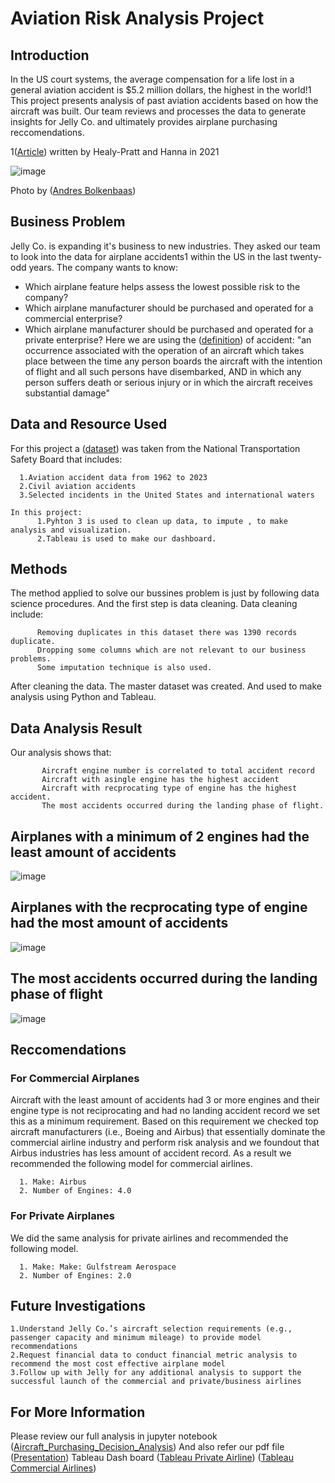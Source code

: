 # Aviation Risk Analysis Project

## Introduction

In the US court systems, the average compensation for a life lost in a general aviation accident is $5.2 million dollars, the highest in the world!1
This project presents analysis of past aviation accidents based on how the aircraft was built. Our team reviews and processes the data to generate insights for Jelly Co. and ultimately provides airplane purchasing reccomendations.

1([Article](https://www.keystonelaw.com/keynotes/how-is-compensation-calculated-after-an-aviation-accident)) written by Healy-Pratt and Hanna in 2021 

![image](https://storage.googleapis.com/mcp_acc_236blog/uploads/2014/11/018067-vroeg-II1.jpg)

Photo by ([Andres Bolkenbaas](https://blog.klm.com/6-tips-for-creative-aviation-photography/))

## Business Problem
Jelly Co. is expanding it's business to new industries. They asked our team to look into the data for airplane accidents1 within the US in the last twenty-odd years. 
The company wants to know:
  - Which airplane feature helps assess the lowest possible risk to the company?
  - Which airplane manufacturer should be purchased and operated for a commercial enterprise?
  - Which airplane manufacturer should be purchased and operated for a private enterprise?
Here we are using the ([definition](https://www.faa.gov/faq/what-constitutes-post-accident-test-what-definition-accident#:~:text=The%20FAA%20and%20the%20National,any%20person%20suffers%20death%20or)) of accident: "an occurrence associated with the operation of an aircraft which takes place between the time any person boards the aircraft with the intention of flight and all such persons have disembarked, AND in which any person suffers death or serious injury or in which the aircraft receives substantial damage"

## Data and Resource Used
For this project a ([dataset](https://www.kaggle.com/datasets/khsamaha/aviation-accident-database-synopses)) was taken from the National Transportation Safety Board that includes:

```
  1.Aviation accident data from 1962 to 2023
  2.Civil aviation accidents
  3.Selected incidents in the United States and international waters
```
```
In this project:
      1.Pyhton 3 is used to clean up data, to impute , to make analysis and visualization.
      2.Tableau is used to make our dashboard.
```
## Methods
The method applied to solve our bussines problem is just by following data science procedures. And the first step is data cleaning.
Data cleaning include:
```
      Removing duplicates in this dataset there was 1390 records duplicate.
      Dropping some columns which are not relevant to our business problems.
      Some imputation technique is also used.
```
After cleaning the data. The master dataset was created. And used to make analysis using Python and Tableau.
## Data Analysis Result
Our analysis shows that:
```
       Aircraft engine number is correlated to total accident record
       Aircraft with asingle engine has the highest accident
       Aircraft with recprocating type of engine has the highest accident.
       The most accidents occurred during the landing phase of flight.
```      
## Airplanes with a minimum of 2 engines had the least amount of accidents

![image](https://github.com/ermiyas-sidama/Aircraft_Risk_Analysis/assets/160514617/4dcf86d3-0460-448b-912f-56d55f7f2e04)

## Airplanes with the recprocating type of engine had the most amount of accidents

![image](https://github.com/ermiyas-sidama/Aircraft_Risk_Analysis/assets/160514617/857f30f2-f43c-4e0f-9301-0a6dbf02bfd7)

## The most accidents occurred during the landing phase of flight

![image](https://github.com/ermiyas-sidama/Aircraft_Risk_Analysis/assets/160514617/90768e02-b564-459f-94de-6f1004228c62)


## Reccomendations
### For Commercial Airplanes
Aircraft with the least amount of accidents had 3 or more engines and their engine type is not reciprocating and had no landing accident record we set this as a minimum requirement. 
Based on this requirement we checked top aircraft manufacturers (i.e., Boeing and Airbus) that essentially dominate the commercial airline industry and perform risk analysis and we 
foundout that Airbus industries has less amount of accident record. As a result we recommended the following model for commercial airlines.
```
  1. Make: Airbus
  2. Number of Engines: 4.0
```
### For Private Airplanes
We did the same analysis for private airlines and recommended the following model.
```
  1. Make: Make: Gulfstream Aerospace
  2. Number of Engines: 2.0
```
## Future Investigations
```
1.Understand Jelly Co.’s aircraft selection requirements (e.g., passenger capacity and minimum mileage) to provide model recommendations
2.Request financial data to conduct financial metric analysis to recommend the most cost effective airplane model 
3.Follow up with Jelly for any additional analysis to support the successful launch of the commercial and private/business airlines
```
## For More Information
Please review our full analysis in jupyter notebook ([Aircraft_Purchasing_Decision_Analysis](https://github.com/ermiyas-sidama/Aircraft_Risk_Analysis/blob/main/Aircraft_Purchasing_Decision_Analysis.ipynb))
And also refer our pdf file ([Presentation](https://docs.google.com/presentation/d/1jL-KFUmxIiucP_slylAH3MVa7dCOrDrfDK0MjUmDY54/edit#slide=id.g2c02bb49743_0_21))
Tableau Dash board ([Tableau Private Airline](https://public.tableau.com/app/profile/sangwon.shim/viz/AircraftManufacturerSelectionDashboardforPrivateAirline/AircraftSelection-Private?publish=yes))
                   ([Tableau Commercial Airlines](https://public.tableau.com/app/profile/sangwon.shim/viz/AircraftManufacturerSelectionDashboardforCommercialAirline/AircraftSelection-Commercial?publish=yes))





















